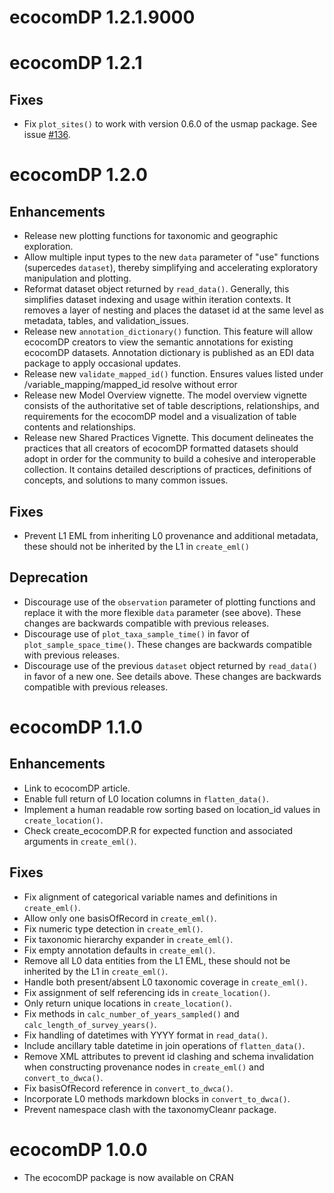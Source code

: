 # ecocomDP 1.2.1.9000

# ecocomDP 1.2.1

## Fixes
* Fix `plot_sites()` to work with version 0.6.0 of the usmap package. See issue [#136](https://github.com/EDIorg/ecocomDP/issues/136).

# ecocomDP 1.2.0

## Enhancements
* Release new plotting functions for taxonomic and geographic exploration.
* Allow multiple input types to the new `data` parameter of "use" functions (supercedes `dataset`), thereby simplifying and accelerating exploratory manipulation and plotting.
* Reformat dataset object returned by `read_data()`. Generally, this simplifies dataset indexing and usage within iteration contexts. It removes a layer of nesting and places the dataset id at the same level as metadata, tables, and validation_issues.
* Release new `annotation_dictionary()` function. This feature will allow ecocomDP creators to view the semantic annotations for existing ecocomDP datasets. Annotation dictionary is published as an EDI data package to apply occasional updates.
* Release new `validate_mapped_id()` function. Ensures values listed under /variable_mapping/mapped_id resolve without error
* Release new Model Overview vignette. The model overview vignette consists of the authoritative set of table descriptions, relationships, and requirements for the ecocomDP model and a visualization of table contents and relationships.
* Release new Shared Practices Vignette. This document delineates the practices that all creators of ecocomDP formatted datasets should adopt in order for the community to build a cohesive and interoperable collection. It contains detailed descriptions of practices, definitions of concepts, and solutions to many common issues.

## Fixes
* Prevent L1 EML from inheriting L0 provenance and additional metadata, these should not be inherited by the L1 in `create_eml()`
  
## Deprecation
* Discourage use of the `observation` parameter of plotting functions and replace it with the more flexible `data` parameter (see above). These changes are backwards compatible with previous releases.
* Discourage use of `plot_taxa_sample_time()` in favor of `plot_sample_space_time()`. These changes are backwards compatible with previous releases.
* Discourage use of the previous `dataset` object returned by `read_data()` in favor of a new one. See details above. These changes are backwards compatible with previous releases.

# ecocomDP 1.1.0

## Enhancements
* Link to ecocomDP article.
* Enable full return of L0 location columns in `flatten_data()`.
* Implement a human readable row sorting based on location_id values in `create_location()`.
* Check create_ecocomDP.R for expected function and associated arguments in `create_eml()`.

## Fixes
* Fix alignment of categorical variable names and definitions in `create_eml()`.
* Allow only one basisOfRecord in `create_eml()`.
* Fix numeric type detection in `create_eml()`.
* Fix taxonomic hierarchy expander in `create_eml()`.
* Fix empty annotation defaults in `create_eml()`.
* Remove all L0 data entities from the L1 EML, these should not be inherited by the L1 in `create_eml()`.
* Handle both present/absent L0 taxonomic coverage in `create_eml()`.
* Fix assignment of self referencing ids in `create_location()`.
* Only return unique locations in `create_location()`.
* Fix methods in `calc_number_of_years_sampled()` and `calc_length_of_survey_years()`.
* Fix handling of datetimes with YYYY format in `read_data()`.
* Include ancillary table datetime in join operations of `flatten_data()`.
* Remove XML attributes to prevent id clashing and schema invalidation when constructing provenance nodes in `create_eml()` and `convert_to_dwca()`.
* Fix basisOfRecord reference in `convert_to_dwca()`.
* Incorporate L0 methods markdown blocks in `convert_to_dwca()`.
* Prevent namespace clash with the taxonomyCleanr package.

# ecocomDP 1.0.0

* The ecocomDP package is now available on CRAN
